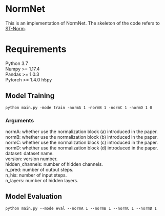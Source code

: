# NormNet
This is an implementation of NormNet. The skeleton of the code refers to [ST-Norm](https://github.com/JLDeng/ST-Norm).

# Requirements
Python 3.7  
Numpy >= 1.17.4  
Pandas >= 1.0.3  
Pytorch >= 1.4.0 
h5py

 
## Model Training
```
python main.py -mode train -normA 1 -normB 1 -normC 1 -normD 1 0
```
### Arguments 
normA: whether use the normalization block (a) introduced in the paper.  
normB: whether use the normalization block (b) introduced in the paper.  
normC: whether use the normalization block (c) introduced in the paper.   
normD: whether use the normalization block (d) introduced in the paper.   
dataset: dataset name.  
version: version number.  
hidden_channels: number of hidden channels.  
n_pred: number of output steps.  
n_his: number of input steps.  
n_layers: number of hidden layers.

## Model Evaluation
```
python main.py --mode eval --normA 1 --normB 1 --normC 1 --normD 1
```
